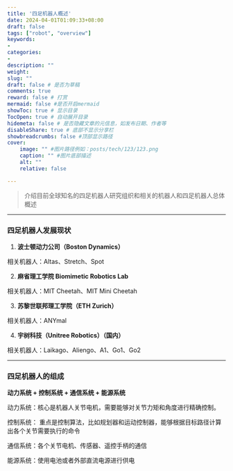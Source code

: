 ```yaml
---
title: '四足机器人概述'
date: 2024-04-01T01:09:33+08:00
draft: false
tags: ["robot", "overview"]
keywords: 
- 
categories: 
- 
description: ""
weight:
slug: ""
draft: false # 是否为草稿
comments: true
reward: false # 打赏
mermaid: false #是否开启mermaid
showToc: true # 显示目录
TocOpen: true # 自动展开目录
hidemeta: false # 是否隐藏文章的元信息，如发布日期、作者等
disableShare: true # 底部不显示分享栏
showbreadcrumbs: false #顶部显示路径
cover:
    image: "" #图片路径例如：posts/tech/123/123.png
    caption: "" #图片底部描述
    alt: ""
    relative: false

---
```


> 介绍目前全球知名的四足机器人研究组织和相关的机器人和四足机器人总体概述

---

### 四足机器人发展现状

1. **波士顿动力公司（Boston Dynamics）**

相关机器人：Altas、Stretch、Spot

2. **麻省理工学院 Biomimetic Robotics Lab**

相关机器人：MIT Cheetah、MIT Mini Cheetah

3. **苏黎世联邦理工学院（ETH Zurich）**

相关机器人：ANYmal

4. **宇树科技（Unitree Robotics）（国内）**

相关机器人：Laikago、Aliengo、A1、Go1、Go2



---




### 四足机器人的组成

**动力系统 + 控制系统 + 通信系统 + 能源系统**

动力系统：核心是机器人关节电机，需要能够对关节力矩和角度进行精确控制。

控制系统： 重点是控制算法，比如规划器和运动控制器，能够根据目标路径计算出各个关节需要执行的命令

通信系统：各个关节电机、传感器、遥控手柄的通信

能源系统：使用电池或者外部直流电源进行供电








